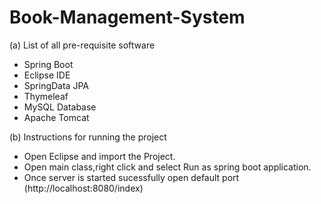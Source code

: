 # Book-Management-System

(a) List of all pre-requisite software

- Spring Boot
- Eclipse IDE
- SpringData JPA 
- Thymeleaf
- MySQL Database
- Apache Tomcat

(b) Instructions for running the project

- Open Eclipse and import the Project.
- Open main class,right click and select Run as spring boot application.
- Once server is started sucessfully open default port (http://localhost:8080/index)
